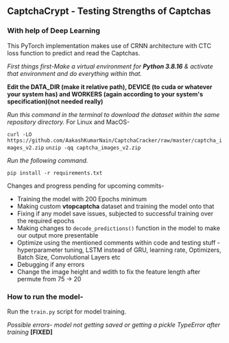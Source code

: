 ## CaptchaCrypt - Testing Strengths of Captchas
### With help of Deep Learning

This PyTorch implementation makes use of CRNN architecture with CTC loss function to predict and read the Captchas.

*First things first-Make a virtual environment for **Python 3.8.16** & activate that environment and do everything within that.*

**Edit the DATA_DIR (make it relative path), DEVICE (to cuda or whatever your system has) and WORKERS (again according to your system's specification)(not needed really)**


*Run this command in the terminal to download the dataset within the same repository directory.*
For Linux and MacOS-

`curl -LO https://github.com/AakashKumarNain/CaptchaCracker/raw/master/captcha_images_v2.zip`
`unzip -qq captcha_images_v2.zip`

*Run the following command.*

`pip install -r requirements.txt`

Changes and progress pending for upcoming commits- 
- Training the model with 200 Epochs minimum
- Making custom **vtopcaptcha** dataset and training the model onto that
- Fixing if any model save issues, subjected to successful training over the required epochs
- Making changes to `decode_predictions()` function in the model to make our output more presentable
- Optimize using the mentioned comments within code and testing stuff - hyperparameter tuning, LSTM instead of GRU, learning rate, Optimizers, Batch Size, Convolutional Layers etc
- Debugging if any errors
- Change the image height and wdith to fix the feature length after permute from 75 -> 20 


### How to run the model-
Run the `train.py` script for model training.

*Possible errors- model not getting saved or getting a pickle TypeError after training* **[FIXED]**

